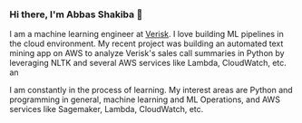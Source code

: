 ### Hi there, I'm Abbas Shakiba 👋
I am a machine learning engineer at [Verisk](https://verisk.com). I love building ML pipelines in the cloud environment. My recent project was building an automated text mining app on AWS to analyze Verisk's sales call summaries in Python by leveraging NLTK and several AWS services like Lambda, CloudWatch, etc. an

I am constantly in the process of learning. My interest areas are Python and programming in general, machine learning and ML Operations, and AWS services like Sagemaker, Lambda, CloudWatch, etc. 

<!--
**abshakiba/abshakiba** is a ✨ _special_ ✨ repository because its `README.md` (this file) appears on your GitHub profile.

Here are some ideas to get you started:

- 🔭 I’m currently working on ...
- 🌱 I’m currently learning ...
- 👯 I’m looking to collaborate on ...
- 🤔 I’m looking for help with ...
- 💬 Ask me about ...
- 📫 How to reach me: ...
- 😄 Pronouns: ...
- ⚡ Fun fact: ...
-->
